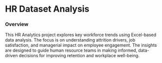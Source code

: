 # HR Dataset Analysis

### Overview

This HR Analytics project explores key workforce trends using Excel-based data analysis. The focus is on understanding attrition drivers, job satisfaction, and managerial impact on employee engagement. The insights are designed to guide human resource teams in making informed, data-driven decisions for improving retention and workplace well-being.
